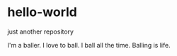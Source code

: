 # hello-world
just another repository

I'm a baller. I love to ball. I ball all the time. Balling is life.
